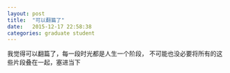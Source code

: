 ```yaml
---
layout: post
title:  "可以翻篇了"
date:   2015-12-17 22:58:38
categories: graduate student
---
```


我觉得可以翻篇了，每一段时光都是人生一个阶段，
不可能也没必要将所有的这些片段叠在一起，塞进当下
